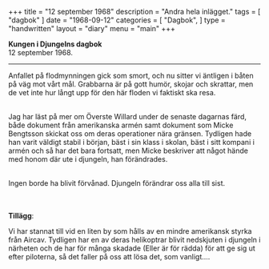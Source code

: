 +++
title = "12 september 1968"
description = "Andra hela inlägget."
tags = [
    "dagbok"
]
date = "1968-09-12"
categories = [
    "Dagbok",
]
type = "handwritten"
layout = "diary"
menu = "main"
+++

<b>Kungen i Djungelns dagbok</b><br/>
12 september 1968.
<hr />

Anfallet på flodmynningen gick som smort, och nu sitter vi äntligen i båten på väg mot vårt mål. Grabbarna är på gott humör, skojar och skrattar, men de vet inte hur långt upp för den här floden vi faktiskt ska resa.

\
Jag har läst på mer om Överste Willard under de senaste dagarnas färd, både dokument från amerikanska armén samt dokument som Micke Bengtsson skickat oss om deras operationer nära gränsen. Tydligen hade han varit väldigt stabil i början, bäst i sin klass i skolan, bäst i sitt kompani i armén och så har det bara fortsatt, men Micke beskriver att något hände med honom där ute i djungeln, han förändrades. 

\
Ingen borde ha blivit förvånad. Djungeln förändrar oss alla till sist. 

\
\
<b>Tillägg</b>:

Vi har stannat till vid en liten by som hålls av en mindre amerikansk styrka från Aircav. Tydligen har en av deras helikoptrar blivit nedskjuten i djungeln i närheten och de har för många skadade (Eller är för rädda) för att ge sig ut efter piloterna, så det faller på oss att lösa det, som vanligt....
